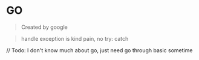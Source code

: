 # GO
> Created by google

> handle exception is kind pain, no try: catch


// Todo: I don't know much about go, just need go through basic sometime
